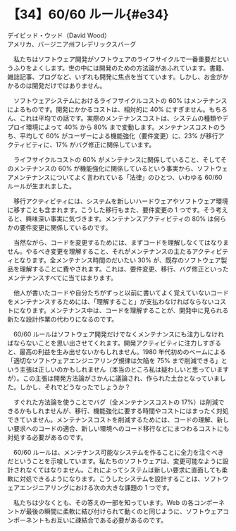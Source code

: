 # 【34】60/60 ルール{#e34}

<div class="author">デイビッド・ウッド（David Wood）</div>
<div class="author_address">アメリカ、バージニア州フレデリックスバーグ</div>

　私たちはソフトウェア開発がソフトウェアのライフサイクルで一番重要だというふりをよくします。世の中には開発のための方法論があふれています。書籍、雑誌記事、ブログなど、いずれも開発に焦点を当てています。しかし、お金がかかるのは開発だけではありません。

　ソフトウェアシステムにおけるライフサイクルコストの 60% はメンテナンスによるものです。開発にかかるコストは、相対的に 40% にすぎません。もちろん、これは平均での話です。実際のメンテナンスコストは、システムの種類やデプロイ環境によって 40% から 80% まで変動します。メンテナンスコストのうち、平均して 60% がユーザーによる機能強化（要件変更）に、23% が移行アクティビティに、17% がバグ修正に関係しています。

　ライフサイクルコストの 60% がメンテナンスに関係していること、そしてそのメンテナンスの 60% が機能強化に関係しているという事実から、ソフトウェアメンテナンスについてよく言われている「法律」のひとつ、いわゆる 60/60 ルールが生まれました。

　移行アクティビティには、システムを新しいハードウェアやソフトウェア環境に移すことも含まれます。こうした移行もまた、要件変更の 1 つです。そう考えると、興味深い事実に気づきます。メンテナンスアクティビティの 80% は何らかの要件変更に関係しているのです。

　当然ながら、コードを変更するためには、まずコードを理解しなくてはなりません。やるべき変更を理解すること、それがメンテナンスの主たるアクティビティとなります。全メンテナンス時間のだいたい 30% が、既存のソフトウェア製品を理解することに費やされます。これは、要件変更、移行、バグ修正といったメンテナンスすべてに当てはまります。

　他人が書いたコードや自分たちがずっと以前に書いてよく覚えていないコードをメンテナンスするためには、「理解すること」が支払わなければならないコストになります。メンテナンス中は、コードを理解することが、開発中に見られる新たな設計作業の代わりになるのです。

　60/60 ルールはソフトウェア開発だけでなくメンテナンスにも注力しなければならないことを思い出させてくれます。開発アクティビティに注力しすぎると、最高の利益を生み出せないかもしれません。1980 年代初めのベームによる「適切なソフトウェアエンジニアリング規律は欠陥を 75% まで削減できる」という主張は正しいのかもしれません（本当のところ私は疑わしいと思っていますが）。この主張は開発方法論がさかんに議論され、作られた土台となっていました。しかし、それでどうなったでしょうか？

　すぐれた方法論を使うことでバグ（全メンテナンスコストの 17%）は削減できるかもしれませんが、移行、機能強化に要する時間やコストにはまったく対処できていません。メンテナンスコストを削減するためには、コードの理解、新しい要求へのコードの適合、新しい環境へのコード移行などにまつわるコストにも対処する必要があるのです。

　60/60 ルールは、メンテナンス可能なシステムを作ることに全力を注ぐべきだということを示唆しています。私たちのソフトウェアは、変更可能なように設計されなくてはなりません。これによってシステムは新しい要求に直面しても柔軟に対処できるようになります。こうしたシステムを設計することは、ソフトウェアエンジニアリングにおける次の大きな課題の 1 つです。

　私たちは少なくとも、その答えの一部を知っています。Web の各コンポーネントが最後の瞬間に柔軟に結び付けられて動くのと同じように、ソフトウェアコンポーネントもお互いに疎結合である必要があるのです。
